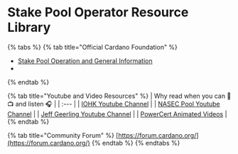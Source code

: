 # Stake Pool Operator Resource Library

{% tabs %}
{% tab title="Official Cardano Foundation" %}
* [Stake Pool Operation and General Information](https://cardano.org/stake-pool-operation/) 
* 
{% endtab %}

{% tab title="Youtube and Video Resources" %}
| Why read when you can 👀📺 and listen  🎧  |
| :--- |
| [IOHK Youtube Channel](https://www.youtube.com/channel/UCBJ0p9aCW-W82TwNM-z3V2w) |
| [NASEC Pool Youtube Channel](https://www.youtube.com/channel/UCv-eePQ0EpSV-jf-nJUPeeA/featured) |
| [Jeff Geerling Youtube Channel](https://www.youtube.com/channel/UCR-DXc1voovS8nhAvccRZhg) |
| [PowerCert Animated Videos](https://www.youtube.com/channel/UCJQJ4GjTiq5lmn8czf8oo0Q) |
{% endtab %}

{% tab title="Community Forum" %}
[https://forum.cardano.org/](https://forum.cardano.org/)
{% endtab %}
{% endtabs %}



